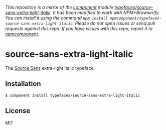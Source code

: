 *This repository is a mirror of the [component](http://component.io) module [typefaces/source-sans-extra-light-italic](http://github.com/typefaces/source-sans-extra-light-italic). It has been modified to work with NPM+Browserify. You can install it using the command `npm install npmcomponent/typefaces-source-sans-extra-light-italic`. Please do not open issues or send pull requests against this repo. If you have issues with this repo, report it to [npmcomponent](https://github.com/airportyh/npmcomponent).*

# source-sans-extra-light-italic
  
  The [Source Sans](https://typekit.com/fonts/source-sans-pro) extra-light italic typeface.

## Installation

    $ component install typefaces/source-sans-extra-light-italic

## License

  MIT